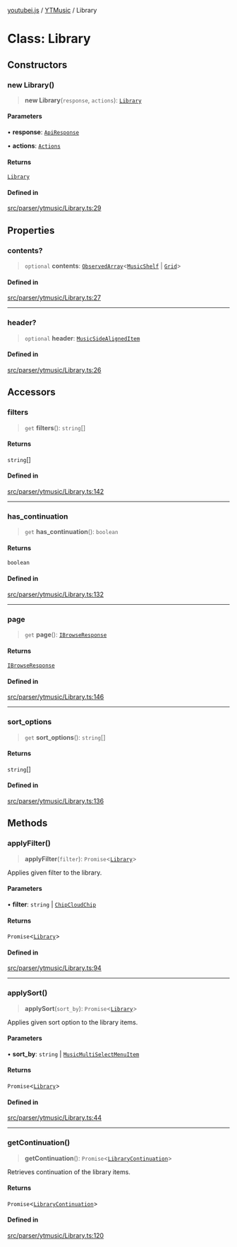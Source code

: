 [youtubei.js](../../../README.md) / [YTMusic](../README.md) / Library

# Class: Library

## Constructors

### new Library()

> **new Library**(`response`, `actions`): [`Library`](Library.md)

#### Parameters

• **response**: [`ApiResponse`](../../../interfaces/ApiResponse.md)

• **actions**: [`Actions`](../../../classes/Actions.md)

#### Returns

[`Library`](Library.md)

#### Defined in

[src/parser/ytmusic/Library.ts:29](https://github.com/LuanRT/YouTube.js/blob/cf09f7bab14fcca99e1f3ae428c7337fea58cfa5/src/parser/ytmusic/Library.ts#L29)

## Properties

### contents?

> `optional` **contents**: [`ObservedArray`](../../Helpers/type-aliases/ObservedArray.md)\<[`MusicShelf`](../../YTNodes/classes/MusicShelf.md) \| [`Grid`](../../YTNodes/classes/Grid.md)\>

#### Defined in

[src/parser/ytmusic/Library.ts:27](https://github.com/LuanRT/YouTube.js/blob/cf09f7bab14fcca99e1f3ae428c7337fea58cfa5/src/parser/ytmusic/Library.ts#L27)

***

### header?

> `optional` **header**: [`MusicSideAlignedItem`](../../YTNodes/classes/MusicSideAlignedItem.md)

#### Defined in

[src/parser/ytmusic/Library.ts:26](https://github.com/LuanRT/YouTube.js/blob/cf09f7bab14fcca99e1f3ae428c7337fea58cfa5/src/parser/ytmusic/Library.ts#L26)

## Accessors

### filters

> `get` **filters**(): `string`[]

#### Returns

`string`[]

#### Defined in

[src/parser/ytmusic/Library.ts:142](https://github.com/LuanRT/YouTube.js/blob/cf09f7bab14fcca99e1f3ae428c7337fea58cfa5/src/parser/ytmusic/Library.ts#L142)

***

### has\_continuation

> `get` **has\_continuation**(): `boolean`

#### Returns

`boolean`

#### Defined in

[src/parser/ytmusic/Library.ts:132](https://github.com/LuanRT/YouTube.js/blob/cf09f7bab14fcca99e1f3ae428c7337fea58cfa5/src/parser/ytmusic/Library.ts#L132)

***

### page

> `get` **page**(): [`IBrowseResponse`](../../APIResponseTypes/type-aliases/IBrowseResponse.md)

#### Returns

[`IBrowseResponse`](../../APIResponseTypes/type-aliases/IBrowseResponse.md)

#### Defined in

[src/parser/ytmusic/Library.ts:146](https://github.com/LuanRT/YouTube.js/blob/cf09f7bab14fcca99e1f3ae428c7337fea58cfa5/src/parser/ytmusic/Library.ts#L146)

***

### sort\_options

> `get` **sort\_options**(): `string`[]

#### Returns

`string`[]

#### Defined in

[src/parser/ytmusic/Library.ts:136](https://github.com/LuanRT/YouTube.js/blob/cf09f7bab14fcca99e1f3ae428c7337fea58cfa5/src/parser/ytmusic/Library.ts#L136)

## Methods

### applyFilter()

> **applyFilter**(`filter`): `Promise`\<[`Library`](Library.md)\>

Applies given filter to the library.

#### Parameters

• **filter**: `string` \| [`ChipCloudChip`](../../YTNodes/classes/ChipCloudChip.md)

#### Returns

`Promise`\<[`Library`](Library.md)\>

#### Defined in

[src/parser/ytmusic/Library.ts:94](https://github.com/LuanRT/YouTube.js/blob/cf09f7bab14fcca99e1f3ae428c7337fea58cfa5/src/parser/ytmusic/Library.ts#L94)

***

### applySort()

> **applySort**(`sort_by`): `Promise`\<[`Library`](Library.md)\>

Applies given sort option to the library items.

#### Parameters

• **sort\_by**: `string` \| [`MusicMultiSelectMenuItem`](../../YTNodes/classes/MusicMultiSelectMenuItem.md)

#### Returns

`Promise`\<[`Library`](Library.md)\>

#### Defined in

[src/parser/ytmusic/Library.ts:44](https://github.com/LuanRT/YouTube.js/blob/cf09f7bab14fcca99e1f3ae428c7337fea58cfa5/src/parser/ytmusic/Library.ts#L44)

***

### getContinuation()

> **getContinuation**(): `Promise`\<[`LibraryContinuation`](LibraryContinuation.md)\>

Retrieves continuation of the library items.

#### Returns

`Promise`\<[`LibraryContinuation`](LibraryContinuation.md)\>

#### Defined in

[src/parser/ytmusic/Library.ts:120](https://github.com/LuanRT/YouTube.js/blob/cf09f7bab14fcca99e1f3ae428c7337fea58cfa5/src/parser/ytmusic/Library.ts#L120)
